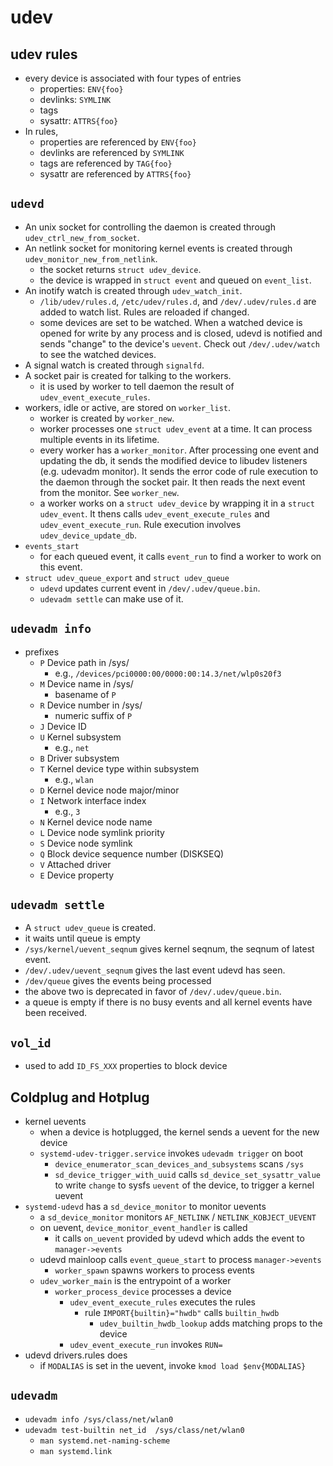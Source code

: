 udev
====

## udev rules

- every device is associated with four types of entries
  - properties: `ENV{foo}`
  - devlinks: `SYMLINK`
  - tags
  - sysattr: `ATTRS{foo}`
- In rules,
  - properties are referenced by `ENV{foo}`
  - devlinks are referenced by `SYMLINK`
  - tags are referenced by `TAG{foo}`
  - sysattr are referenced by `ATTRS{foo}`

## `udevd`

- An unix socket for controlling the daemon is created through
  `udev_ctrl_new_from_socket`.
- An netlink socket for monitoring kernel events is created through
  `udev_monitor_new_from_netlink`.
  - the socket returns `struct udev_device`.
  - the device is wrapped in `struct event` and queued on `event_list`.
- An inotify watch is created through `udev_watch_init`.
  - `/lib/udev/rules.d`, `/etc/udev/rules.d`, and `/dev/.udev/rules.d` are added
    to watch list.  Rules are reloaded if changed.
  - some devices are set to be watched.  When a watched device is opened for
    write by any process and is closed, udevd is notified and sends "change" to
    the device's `uevent`.  Check out `/dev/.udev/watch` to see the watched
    devices.
- A signal watch is created through `signalfd`.
- A socket pair is created for talking to the workers.
  - it is used by worker to tell daemon the result of
    `udev_event_execute_rules`.
- workers, idle or active, are stored on `worker_list`.
  - worker is created by `worker_new`.
  - worker processes one `struct udev_event` at a time.  It can process multiple
    events in its lifetime.
  - every worker has a `worker_monitor`.  After processing one event and
    updating the db, it sends the modified device to libudev listeners (e.g.
    udevadm monitor).  It sends the error code of rule execution to the daemon
    through the socket pair.  It then reads the next event from the monitor.
    See `worker_new`.
  - a worker works on a `struct udev_device` by wrapping it in a
    `struct udev_event`.  It thens calls `udev_event_execute_rules` and
    `udev_event_execute_run`.  Rule execution involves `udev_device_update_db`.
- `events_start`
  - for each queued event, it calls `event_run` to find a worker to work on this
    event.
- `struct udev_queue_export` and `struct udev_queue`
  - `udevd` updates current event in `/dev/.udev/queue.bin`.
  - `udevadm settle` can make use of it.

## `udevadm info`

- prefixes
  - `P` Device path in /sys/
    - e.g., `/devices/pci0000:00/0000:00:14.3/net/wlp0s20f3`
  - `M` Device name in /sys/
    - basename of `P`
  - `R` Device number in /sys/
    - numeric suffix of `P`
  - `J` Device ID
  - `U` Kernel subsystem
    - e.g., `net`
  - `B` Driver subsystem
  - `T` Kernel device type within subsystem
    - e.g., `wlan`
  - `D` Kernel device node major/minor
  - `I` Network interface index
    - e.g., `3`
  - `N` Kernel device node name
  - `L` Device node symlink priority
  - `S` Device node symlink
  - `Q` Block device sequence number (DISKSEQ)
  - `V` Attached driver
  - `E` Device property

## `udevadm settle`

- A `struct udev_queue` is created.
- it waits until queue is empty
- `/sys/kernel/uevent_seqnum` gives kernel seqnum, the seqnum of latest event.
- `/dev/.udev/uevent_seqnum` gives the last event udevd has seen.
- `/dev/queue` gives the events being processed
- the above two is deprecated in favor of `/dev/.udev/queue.bin`.
- a queue is empty if there is no busy events and all kernel events have been
  received.

## `vol_id`

- used to add `ID_FS_XXX` properties to block device

## Coldplug and Hotplug

- kernel uevents
  - when a device is hotplugged, the kernel sends a uevent for the new device
  - `systemd-udev-trigger.service` invokes `udevadm trigger` on boot
    - `device_enumerator_scan_devices_and_subsystems` scans `/sys`
    - `sd_device_trigger_with_uuid` calls `sd_device_set_sysattr_value` to write
      `change` to sysfs `uevent` of the device, to trigger a kernel uevent
- `systemd-udevd` has a `sd_device_monitor` to monitor uevents
  - a `sd_device_monitor` monitors `AF_NETLINK` / `NETLINK_KOBJECT_UEVENT`
  - on uevent, `device_monitor_event_handler` is called
    - it calls `on_uevent` provided by udevd which adds the event to
      `manager->events`
  - udevd mainloop calls `event_queue_start` to process `manager->events`
    - `worker_spawn` spawns workers to process events
  - `udev_worker_main` is the entrypoint of a worker
    - `worker_process_device` processes a device
      - `udev_event_execute_rules` executes the rules
        - rule `IMPORT{builtin}="hwdb"` calls `builtin_hwdb`
          - `udev_builtin_hwdb_lookup` adds matching props to the device
      - `udev_event_execute_run` invokes `RUN=`
- udevd drivers.rules does
  - if `MODALIAS` is set in the uevent, invoke `kmod load $env{MODALIAS}`

## `udevadm`

- `udevadm info /sys/class/net/wlan0`
- `udevadm test-builtin net_id  /sys/class/net/wlan0`
  - `man systemd.net-naming-scheme`
  - `man systemd.link`
